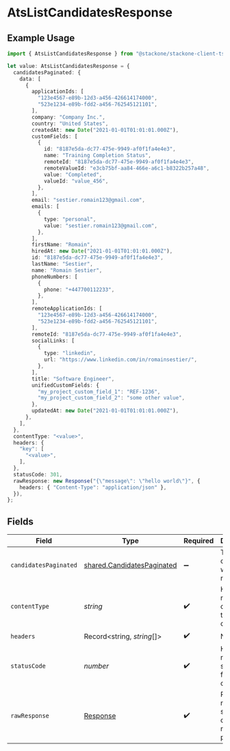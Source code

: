 # AtsListCandidatesResponse

## Example Usage

```typescript
import { AtsListCandidatesResponse } from "@stackone/stackone-client-ts/sdk/models/operations";

let value: AtsListCandidatesResponse = {
  candidatesPaginated: {
    data: [
      {
        applicationIds: [
          "123e4567-e89b-12d3-a456-426614174000",
          "523e1234-e89b-fdd2-a456-762545121101",
        ],
        company: "Company Inc.",
        country: "United States",
        createdAt: new Date("2021-01-01T01:01:01.000Z"),
        customFields: [
          {
            id: "8187e5da-dc77-475e-9949-af0f1fa4e4e3",
            name: "Training Completion Status",
            remoteId: "8187e5da-dc77-475e-9949-af0f1fa4e4e3",
            remoteValueId: "e3cb75bf-aa84-466e-a6c1-b8322b257a48",
            value: "Completed",
            valueId: "value_456",
          },
        ],
        email: "sestier.romain123@gmail.com",
        emails: [
          {
            type: "personal",
            value: "sestier.romain123@gmail.com",
          },
        ],
        firstName: "Romain",
        hiredAt: new Date("2021-01-01T01:01:01.000Z"),
        id: "8187e5da-dc77-475e-9949-af0f1fa4e4e3",
        lastName: "Sestier",
        name: "Romain Sestier",
        phoneNumbers: [
          {
            phone: "+447700112233",
          },
        ],
        remoteApplicationIds: [
          "123e4567-e89b-12d3-a456-426614174000",
          "523e1234-e89b-fdd2-a456-762545121101",
        ],
        remoteId: "8187e5da-dc77-475e-9949-af0f1fa4e4e3",
        socialLinks: [
          {
            type: "linkedin",
            url: "https://www.linkedin.com/in/romainsestier/",
          },
        ],
        title: "Software Engineer",
        unifiedCustomFields: {
          "my_project_custom_field_1": "REF-1236",
          "my_project_custom_field_2": "some other value",
        },
        updatedAt: new Date("2021-01-01T01:01:01.000Z"),
      },
    ],
  },
  contentType: "<value>",
  headers: {
    "key": [
      "<value>",
    ],
  },
  statusCode: 301,
  rawResponse: new Response("{\"message\": \"hello world\"}", {
    headers: { "Content-Type": "application/json" },
  }),
};
```

## Fields

| Field                                                                           | Type                                                                            | Required                                                                        | Description                                                                     |
| ------------------------------------------------------------------------------- | ------------------------------------------------------------------------------- | ------------------------------------------------------------------------------- | ------------------------------------------------------------------------------- |
| `candidatesPaginated`                                                           | [shared.CandidatesPaginated](../../../sdk/models/shared/candidatespaginated.md) | :heavy_minus_sign:                                                              | The list of candidates was retrieved.                                           |
| `contentType`                                                                   | *string*                                                                        | :heavy_check_mark:                                                              | HTTP response content type for this operation                                   |
| `headers`                                                                       | Record<string, *string*[]>                                                      | :heavy_check_mark:                                                              | N/A                                                                             |
| `statusCode`                                                                    | *number*                                                                        | :heavy_check_mark:                                                              | HTTP response status code for this operation                                    |
| `rawResponse`                                                                   | [Response](https://developer.mozilla.org/en-US/docs/Web/API/Response)           | :heavy_check_mark:                                                              | Raw HTTP response; suitable for custom response parsing                         |